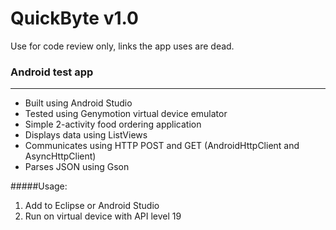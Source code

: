 QuickByte v1.0
=========

Use for code review only, links the app uses are dead.

### Android test app
---------

* Built using Android Studio
* Tested using Genymotion virtual device emulator
* Simple 2-activity food ordering application
* Displays data using ListViews<br>
* Communicates using HTTP POST and GET (AndroidHttpClient and AsyncHttpClient)<br>
* Parses JSON using Gson



#####Usage:
1. Add to Eclipse or Android Studio
2. Run on virtual device with API level 19
